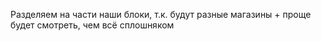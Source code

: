 Разделяем на части наши блоки, т.к. будут разные магазины + проще будет смотреть, чем всё сплошняком